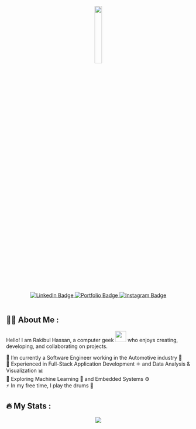 <div id="header" align="center">
  <img src="https://media.giphy.com/media/jdPMeyv9rn0hZHh8n9/giphy.gif" width="20%"/>
</div>
<div id="badges" align="center">
  <a href="https://www.linkedin.com/in/rhassan1/">
    <img src="https://img.shields.io/badge/LinkedIn-black?style=for-the-badge&logo=linkedin&logoColor=white" alt="LinkedIn Badge"/>
  </a>
  <a href="https://rakibulll.github.io/">
    <img src="https://img.shields.io/badge/Portfolio-black?style=for-the-badge&logo=react&logoColor=white" alt="Portfolio Badge"/>
  </a>
  <a href="https://www.instagram.com/rakibulwho/">
    <img src="https://img.shields.io/badge/Instagram-black?style=for-the-badge&logo=instagram&logoColor=rainbow" alt="Instagram Badge"/>
  </a>
</div> 

</br>

## :man_technologist: About Me :
Hello! I am Rakibul Hassan, a computer geek <img src="https://media.giphy.com/media/WUlplcMpOCEmTGBtBW/giphy.gif" width="30"> who enjoys creating, developing, and collaborating on projects.

  :telescope: I’m currently a Software Engineer working in the Automotive industry :car:
</br>
  :monocle_face: Experienced in Full-Stack Application Development :atom_symbol: and Data Analysis & Visualization :bar_chart:
<br/>
  :seedling: Exploring Machine Learning :brain: and Embedded Systems :gear:
</br>
  :zap: In my free time, I play the drums :drum:
</br>

## :fire: My Stats :
<div id="stats" align="center">
  <a target = "_blank" href = "https://git.io/streak-stats">
    <img src="http://github-readme-streak-stats.herokuapp.com?user=rakibulll&theme=blueberry_duo&background=transparent&hide_border=true"/>
</div>


<!--
**rakibulll/rakibulll** is a ✨ _special_ ✨ repository because its `README.md` (this file) appears on your GitHub profile.

Here are some ideas to get you started:

- 🔭 I’m currently working on ...
- 🌱 I’m currently learning ...
- 👯 I’m looking to collaborate on ...
- 🤔 I’m looking for help with ...
- 💬 Ask me about ...
- 📫 How to reach me: ...
- 😄 Pronouns: ...
- ⚡ Fun fact: ...

<div align="center">
  <img src="https://media.giphy.com/media/dWesBcTLavkZuG35MI/giphy.gif" width="30%" height=auto/>
</div>

-->
